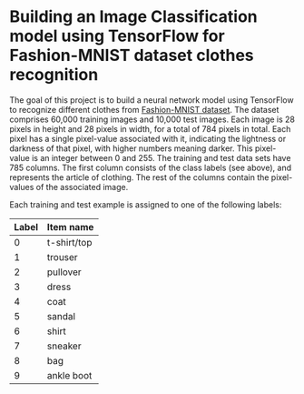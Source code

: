 # Building an Image Classification model using TensorFlow for Fashion-MNIST dataset clothes recognition

The goal of this project is to build a neural network model using TensorFlow to recognize different clothes from [Fashion-MNIST dataset](https://www.tensorflow.org/datasets/catalog/fashion_mnist). The dataset comprises 60,000 training images and 10,000 test images.
Each image is 28 pixels in height and 28 pixels in width, for a total of 784 pixels in total. Each pixel has a single pixel-value associated with it, indicating the lightness or darkness of that pixel, with higher numbers meaning darker. This pixel-value is an integer between 0 and 255. The training and test data sets have 785 columns. The first column consists of the class labels (see above), and represents the article of clothing. The rest of the columns contain the pixel-values of the associated image.

Each training and test example is assigned to one of the following labels:

| Label | Item name |
|---|-------------|
| 0 | t-shirt/top |
| 1 | trouser |
| 2 | pullover |
| 3 | dress |
| 4 | coat |
| 5 | sandal |
| 6 | shirt |
| 7 | sneaker |
| 8 | bag |
| 9 | ankle boot |
